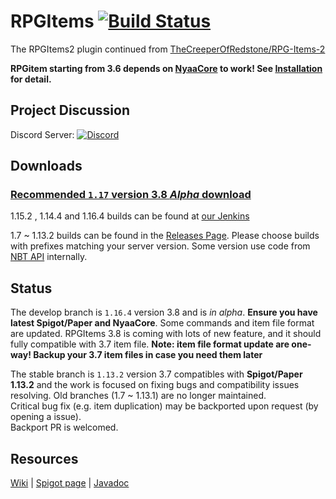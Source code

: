 # RPGItems [![Build Status](https://ci.nyaacat.com/job/RPGItems-reloaded/job/1.17/badge/icon)](https://ci.nyaacat.com/job/RPGItems-reloaded/job/1.17/)

The RPGItems2 plugin continued from [TheCreeperOfRedstone/RPG-Items-2](https://github.com/TheCreeperOfRedstone/RPG-Items-2)

**RPGitem starting from 3.6 depends on [NyaaCore](https://github.com/NyaaCat/NyaaCore) to work! See [Installation](https://nyaacat.github.io/RPGItems-wiki/#/en-us/installation) for detail.**

## Project Discussion

Discord Server: [![Discord](https://img.shields.io/discord/486394125206421524.svg?logo=discord&link=https%3A%2F%2Fdiscord.gg%QeVy8Yd)](https://discord.gg/QeVy8Yd)

## Downloads

### [Recommended `1.17` version 3.8 *Alpha* download](https://ci.nyaacat.com/job/RPGItems-reloaded/job/1.17/)

1.15.2 , 1.14.4 and 1.16.4 builds can be found at [our Jenkins](https://ci.nyaacat.com/job/RPGItems-reloaded/)

1.7 ~ 1.13.2 builds can be found in the [Releases Page](https://github.com/NyaaCat/RPGItems-reloaded/releases).
Please choose builds with prefixes matching your server version. Some version use code from [NBT API](https://www.spigotmc.org/resources/item-entity-tile-nbt-api.7939/) internally.

## Status

The develop branch is `1.16.4` version 3.8 and is *in alpha*. **Ensure you have latest Spigot/Paper and NyaaCore**. Some commands and item file format are updated. RPGItems 3.8 is coming with lots of new feature, and it should fully compatible with 3.7 item file. **Note: item file format update are one-way! Backup your 3.7 item files in case you need them later**

The stable branch is `1.13.2` version 3.7 compatibles with **Spigot/Paper 1.13.2** and the work is focused on fixing bugs and compatibility issues resolving.
Old branches (1.7 ~ 1.13.1) are no longer maintained.  
Critical bug fix (e.g. item duplication) may be backported upon request (by opening a issue).  
Backport PR is welcomed.

## Resources

[Wiki](https://nyaacat.github.io/RPGItems-wiki/#/) | [Spigot page](https://www.spigotmc.org/resources/rpgitems.17549/) | [Javadoc](https://ci.nyaacat.com/javadocs/rpgitems-3.8-SNAPSHOT/)
